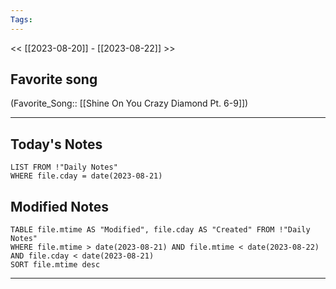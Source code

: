 ```yaml
---
Tags:
---
```

<< [[2023-08-20]] - [[2023-08-22]] >>
## Favorite song
(Favorite_Song:: [[Shine On You Crazy Diamond Pt. 6-9]])

___
## Today's Notes
```dataview
LIST FROM !"Daily Notes"
WHERE file.cday = date(2023-08-21)
```
## Modified Notes
```dataview
TABLE file.mtime AS "Modified", file.cday AS "Created" FROM !"Daily Notes" 
WHERE file.mtime > date(2023-08-21) AND file.mtime < date(2023-08-22) AND file.cday < date(2023-08-21)
SORT file.mtime desc
```
___
